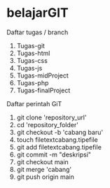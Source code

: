 # belajarGIT
Daftar tugas / branch
1. Tugas-git
2. Tugas-html
3. Tugas-css
4. Tugas-js
5. Tugas-midProject
6. Tugas-php
7. Tugas-finalProject

Daftar perintah GiT
1. git clone 'repository_url'
2. cd 'repository_folder'
3. git checkout -b 'cabang baru'
4. touch filetextcabang.tipefile
5. git add filetextcabang.tipefile
6. git commit -m "deskripsi"
7. git checkout main
8. git merge 'cabang'
9. git push origin main
